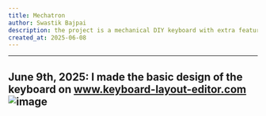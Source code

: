 ```yaml
---
title: Mechatron
author: Swastik Bajpai
description: the project is a mechanical DIY keyboard with extra features (always a dream of making one)
created_at: 2025-06-08
---
```


---
June 9th, 2025:
I made the basic design of the keyboard on www.keyboard-layout-editor.com
![image](https://github.com/user-attachments/assets/1b3754f0-30b6-4d07-bad2-159604d60ea1)
---
